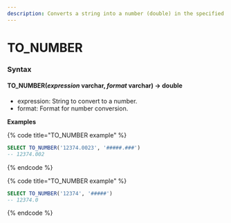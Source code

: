 ```yaml
---
description: Converts a string into a number (double) in the specified format.
---
```


# TO\_NUMBER

### Syntax <a href="#syntax" id="syntax"></a>

#### TO\_NUMBER(_expression_ varchar, _format_ varchar) → double <a href="#to_numberexpression-varchar-format-varchar--double" id="to_numberexpression-varchar-format-varchar--double"></a>

* expression: String to convert to a number.
* format: Format for number conversion.

**Examples**

{% code title="TO_NUMBER example" %}
```sql
SELECT TO_NUMBER('12374.0023', '#####.###')
-- 12374.002
```
{% endcode %}

{% code title="TO_NUMBER example" %}
```sql
SELECT TO_NUMBER('12374', '#####')
-- 12374.0
```
{% endcode %}
